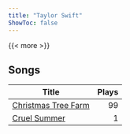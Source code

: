 ```yaml
---
title: "Taylor Swift"
ShowToc: false
---
```


{{< more >}}

## Songs
Title | Plays 
----- | -----: 
[Christmas Tree Farm](/songs/christmas-tree-farm) | 99
[Cruel Summer](/songs/cruel-summer) | 1


